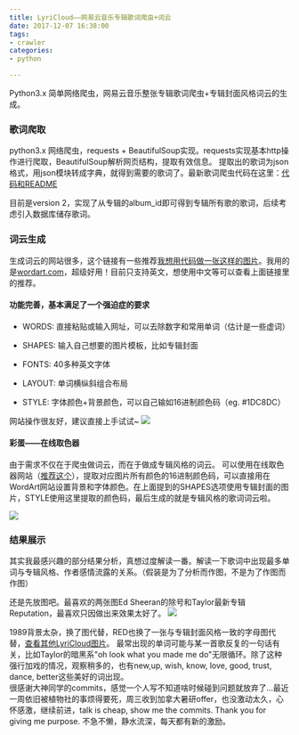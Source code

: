 ```yaml
---
title: LyriCloud——网易云音乐专辑歌词爬虫+词云
date: 2017-12-07 16:38:00
tags:
- crawler
categories:
- python

---
```

Python3.x 简单网络爬虫，网易云音乐整张专辑歌词爬虫+专辑封面风格词云的生成。
<!--more-->
 
### 歌词爬取
python3.x 网络爬虫，requests + BeautifulSoup实现。requests实现基本http操作进行爬取，BeautifulSoup解析网页结构，提取有效信息。
提取出的歌词为json格式，用json模块转成字典，就得到需要的歌词了。最新歌词爬虫代码在这里：[代码和README](https://github.com/ViciaYuan/LyriCloud)

目前是version 2，实现了从专辑的album_id即可得到专辑所有歌的歌词，后续考虑引入数据库储存歌词。
<br>
### 词云生成
生成词云的网站很多，这个链接有一些推荐[我想用代码做一张这样的图片](https://zhuanlan.zhihu.com/p/24533452)。我用的是[wordart.com](https://wordart.com/)，超级好用！目前只支持英文，想使用中文等可以查看上面链接里的推荐。

#### 功能完善，基本满足了一个强迫症的要求
* WORDS: 直接粘贴或输入网址，可以去除数字和常用单词（估计是一些虚词）
+ SHAPES: 输入自己想要的图片模板，比如专辑封面
- FONTS: 40多种英文字体
* LAYOUT: 单词横纵斜组合布局
+ STYLE: 字体颜色+背景颜色，可以自己输如16进制颜色码（eg. #1DC8DC）

网站操作很友好，建议直接上手试试~
![](https://viciayuan.github.io/images/1712/wordart.png)

#### 彩蛋——在线取色器
由于需求不仅在于爬虫做词云，而在于做成专辑风格的词云。
可以使用在线取色器网站（[推荐这个](http://www.jiniannet.com/Page/allcolor)），提取对应图片所有颜色的16进制颜色码，可以直接用在WordArt网站设置背景和字体颜色。在上面提到的SHAPES选项使用专辑封面的图片，STYLE使用这里提取的颜色码，最后生成的就是专辑风格的歌词词云啦。

![](https://viciayuan.github.io/images/1712/color.png)<br>
### 结果展示
其实我最感兴趣的部分结果分析，真想过度解读一番。解读一下歌词中出现最多单词与专辑风格、作者感情流露的关系。（假装是为了分析而作图，不是为了作图而作图）

还是先放图吧。最喜欢的两张图Ed Sheeran的除号和Taylor最新专辑Reputation，最喜欢只因做出来效果太好了。
![](https://viciayuan.github.io/images/1712/wordart.jpg)

1989背景太杂，换了图代替，RED也换了一张与专辑封面风格一致的字母图代替，[查看其他LyriCloud图片](https://github.com/ViciaYuan/LyriCloud/tree/master/cloud_img)。
最常出现的单词可能与某一首歌反复的一句话有关，比如Taylor的暗黑系"oh look what you made me do"无限循环。除了这种强行加戏的情况，观察稍多的，也有new,up, wish, know, love, good, trust, dance, better这些美好的词出现。
<br>
很感谢大神同学的commits，感觉一个人写不知道啥时候碰到问题就放弃了...最近一周依旧被植物社的事烦得要死，周三收到加拿大暑研offer，也没激动太久，心怀感激，继续前进，talk is cheap, show me the commits. Thank you for giving me purpose.
不急不懒，静水流深，每天都有新的激励。

<script>
<%- toc(page.content, {
        class: 'post-toc',
        list_number: true
    }) %>
</script>

<div id="container"></div>
<link rel="stylesheet" href="https://imsun.github.io/gitment/style/default.css">
<script src="https://imsun.github.io/gitment/dist/gitment.browser.js"></script>
<script>

var gitment = new Gitment({
  //sid: '页面 ID', // 可选。默认为 location.href
  owner: 'ViciaYuan',
  repo: 'viciayuan.github.io',
  oauth: {
    client_id: '0edc885787509e0eadc7',
    client_secret: '935379f53bf779fb6445d4341c9076418938c761',
  },
})
gitment.render('container')
</script>
